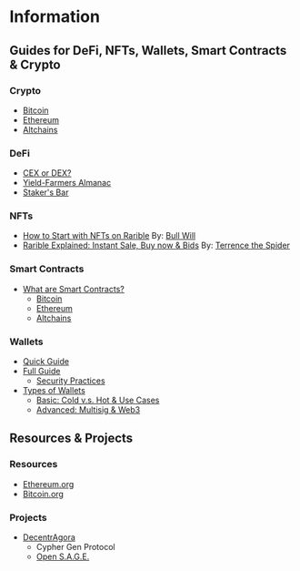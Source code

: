 # Information


## Guides for DeFi, NFTs, Wallets, Smart Contracts & Crypto


### Crypto

* [Bitcoin]()
* [Ethereum]()
* [Altchains]()

### DeFi

* [CEX or DEX?]()
* [Yield-Farmers Almanac]()
* [Staker's Bar]()


### NFTs

* [How to Start with NFTs on Rarible](https://github.com/gentlemensbank/info/blob/main/how-to-nfts-rarible.md) By: [Bull Will](https://rarible.com/bull_will)
* [Rarible Explained: Instant Sale, Buy now & Bids](https://peakd.com/nfts/@terencethespider/rarible-nfts-how-do-instant-sale-buy-now-and-bids-work-and-who-pays-the-eth-gas-fees-explained-faq) By: [Terrence the Spider](https://rarible.com/terencethespider)


### Smart Contracts

* [What are Smart Contracts?]()
   - [Bitcoin]()
   - [Ethereum]()
   - [Altchains]()


### Wallets

* [Quick Guide]()
* [Full Guide]()
   - [Security Practices]()
* [Types of Wallets]()
   - [Basic: Cold v.s. Hot & Use Cases]()
   - [Advanced: Multisig & Web3]()


## Resources & Projects

### Resources
* [Ethereum.org](https://ethereum.org)
* [Bitcoin.org](https://bitcoin.org)

### Projects
* [DecentrAgora](https://decentragora.xyz)
   * Cypher Gen Protocol
   * [Open S.A.G.E.](https://open-sage.gitbook.io/s-a-g-e/)
